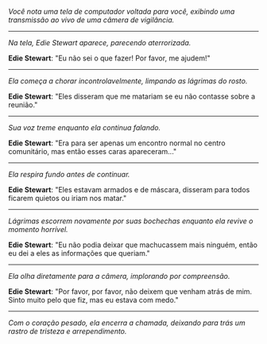 _Você nota uma tela de computador voltada para você, exibindo uma transmissão ao vivo de uma câmera de vigilância._

---

_Na tela, Edie Stewart aparece, parecendo aterrorizada._

**Edie Stewart**: "Eu não sei o que fazer! Por favor, me ajudem!"

---

_Ela começa a chorar incontrolavelmente, limpando as lágrimas do rosto._

**Edie Stewart**: "Eles disseram que me matariam se eu não contasse sobre a reunião."

---

_Sua voz treme enquanto ela continua falando._

**Edie Stewart**: "Era para ser apenas um encontro normal no centro comunitário, mas então esses caras apareceram..."

---

_Ela respira fundo antes de continuar._

**Edie Stewart**: "Eles estavam armados e de máscara, disseram para todos ficarem quietos ou iriam nos matar."

---

_Lágrimas escorrem novamente por suas bochechas enquanto ela revive o momento horrível._

**Edie Stewart**: "Eu não podia deixar que machucassem mais ninguém, então eu dei a eles as informações que queriam."

---

_Ela olha diretamente para a câmera, implorando por compreensão._

**Edie Stewart**: "Por favor, por favor, não deixem que venham atrás de mim. Sinto muito pelo que fiz, mas eu estava com medo."

---

_Com o coração pesado, ela encerra a chamada, deixando para trás um rastro de tristeza e arrependimento._

